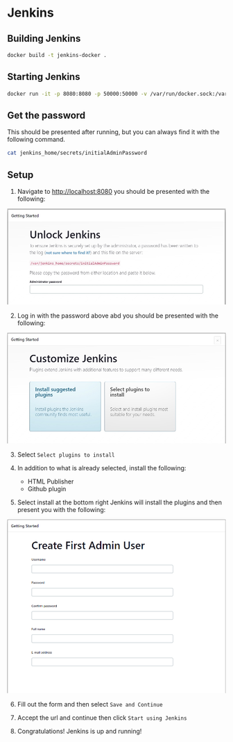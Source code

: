 # Jenkins

## Building Jenkins

```bash
docker build -t jenkins-docker .
```

## Starting Jenkins

```bash
docker run -it -p 8080:8080 -p 50000:50000 -v /var/run/docker.sock:/var/run/docker.sock -v $(pwd)/jenkins_home:/var/jenkins_home jenkins-docker
```

## Get the password

This should be presented after running, but you can always find it with the following command.

```bash
cat jenkins_home/secrets/initialAdminPassword
```

## Setup

1. Navigate to [http://localhost:8080](http://localhost:8080) you should be presented with the following:

![Unlock](images/unlock.jpg)

2. Log in with the password above abd you should be presented with the following:

![Plugins](images/plugins.jpg)

3. Select `Select plugins to install`

4. In addition to what is already selected, install the following:
    - HTML Publisher
    - Github plugin

5. Select install at the bottom right Jenkins will install the plugins and then present you with the following:

![Admin](images/admin.png)

6. Fill out the form and then select `Save and Continue`

7. Accept the url and continue then click `Start using Jenkins`

8. Congratulations! Jenkins is up and running!